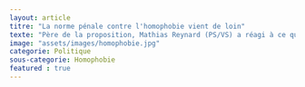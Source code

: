 ```yaml
---
layout: article
titre: "La norme pénale contre l'homophobie vient de loin"
texte: "Père de la proposition, Mathias Reynard (PS/VS) a réagi à ce qui s’est passé dans son canton. Mais aussi à l’ONU. Les comportements discriminatoires et les appels publics à la haine contre les homosexuels doivent-ils être punissables? La question est soumise au vote le 9 février. Cette votation, les Suisses la doivent à Mathias Reynard. En 2013, le conseiller national (PS/VS) dépose une initiative parlementaire qui demande d’étendre la norme pénale antiraciste à la discrimination basée sur l’orientation sexuelle. Mais pourquoi cette démarche, de la part d’un socialiste au profil syndical, venant d’un canton alpin, lui-même hétérosexuel? Trois raisons majeures ont poussé Mathias Reynard à s’engager dans ce combat."
image: "assets/images/homophobie.jpg"
categorie: Politique
sous-categorie: Homophobie
featured : true
---
```

